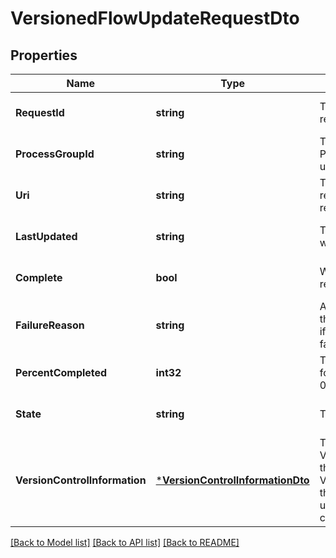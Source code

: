 # VersionedFlowUpdateRequestDto

## Properties
Name | Type | Description | Notes
------------ | ------------- | ------------- | -------------
**RequestId** | **string** | The unique ID of this request. | [optional] [default to null]
**ProcessGroupId** | **string** | The unique ID of the Process Group being updated | [optional] [default to null]
**Uri** | **string** | The URI for future requests to this drop request. | [optional] [default to null]
**LastUpdated** | **string** | The last time this request was updated. | [optional] [default to null]
**Complete** | **bool** | Whether or not this request has completed | [optional] [default to null]
**FailureReason** | **string** | An explanation of why this request failed, or null if this request has not failed | [optional] [default to null]
**PercentCompleted** | **int32** | The percentage complete for the request, between 0 and 100 | [optional] [default to null]
**State** | **string** | The state of the request | [optional] [default to null]
**VersionControlInformation** | [***VersionControlInformationDto**](VersionControlInformationDTO.md) | The VersionControlInformation that describes where the Versioned Flow is located; this may not be populated until the request is completed. | [optional] [default to null]

[[Back to Model list]](../README.md#documentation-for-models) [[Back to API list]](../README.md#documentation-for-api-endpoints) [[Back to README]](../README.md)



